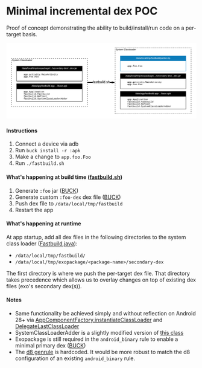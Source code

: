 # Minimal incremental dex POC

Proof of concept demonstrating the ability to build/install/run code on a per-target basis.

![](https://github.com/Leland-Takamine/fastbuild-poc/blob/master/fastbuild.png?raw=true)

#### Instructions

1. Connect a device via adb
2. Run `buck install -r :apk`
3. Make a change to `app.foo.Foo`
4. Run `./fastbuild.sh`

#### What's happening at build time ([fastbuild.sh](https://github.com/Leland-Takamine/fastbuild-poc/blob/cf5914bdd3bf109639c31208f8fe9f607c26352d/fastbuild.sh#L1))

1. Generate `:foo` jar ([BUCK](https://github.com/Leland-Takamine/fastbuild-poc/blob/cf5914bdd3bf109639c31208f8fe9f607c26352d/BUCK#L49-L52))
2. Generate custom `:foo-dex` dex file ([BUCK](https://github.com/Leland-Takamine/fastbuild-poc/blob/cf5914bdd3bf109639c31208f8fe9f607c26352d/BUCK#L20-L24))
3. Push dex file to `/data/local/tmp/fastbuild`
4. Restart the app

#### What's happening at runtime

At app startup, add all dex files in the following directories to the system class loader ([Fastbuild.java](https://github.com/Leland-Takamine/fastbuild-poc/blob/cf5914bdd3bf109639c31208f8fe9f607c26352d/src/fastbuild/Fastbuild.java#L15-L18)):
* `/data/local/tmp/fastbuild/`
* `/data/local/tmp/exopackage/<package-name>/secondary-dex`

The first directory is where we push the per-target dex file. That directory takes precedence which allows us to overlay changes on top of existing dex files (exo's secondary dex(s)).

#### Notes

* Same functionality be achieved simply and without reflection on Android 28+ via [AppComponentFactory.instantiateClassLoader](https://developer.android.com/reference/android/app/AppComponentFactory.html#instantiateClassLoader(java.lang.ClassLoader,%20android.content.pm.ApplicationInfo)) and [DelegateLastClassLoader](https://developer.android.com/reference/dalvik/system/DelegateLastClassLoader)
* SystemClassLoaderAdder is a slightly modified version of [this class](https://github.com/facebook/buck/blob/master/android/com/facebook/buck/android/support/exopackage/SystemClassLoaderAdder.java)
* Exopackage is still required in the `android_binary` rule to enable a minimal primary dex ([BUCK](https://github.com/Leland-Takamine/fastbuild-poc/blob/cf5914bdd3bf109639c31208f8fe9f607c26352d/BUCK#L11-L16))
* The [d8 genrule](https://github.com/Leland-Takamine/fastbuild-poc/blob/cf5914bdd3bf109639c31208f8fe9f607c26352d/BUCK#L20-L24) is hardcoded. It would be more robust to match the d8 configuration of an existing `android_binary` rule.
